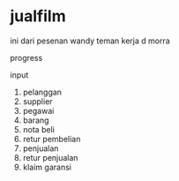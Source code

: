 # jualfilm
ini dari pesenan wandy teman kerja d morra 

progress

input
1. pelanggan
2. supplier
3. pegawai
4. barang
3. nota beli
4. retur pembelian
5. penjualan
6. retur penjualan
7. klaim garansi

